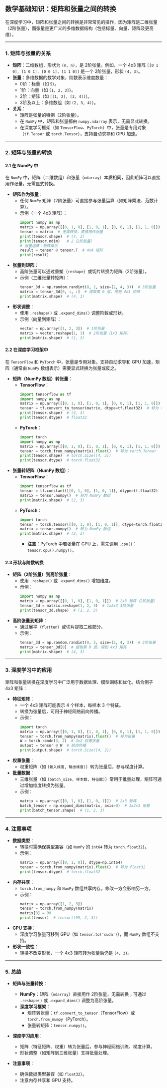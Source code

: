 ## 数学基础知识：矩阵和张量之间的转换
在深度学习中，矩阵和张量之间的转换是非常常见的操作，因为矩阵是二维张量（2阶张量），而张量是更广义的多维数据结构（包括标量、向量、矩阵及更高维）。

---

### **1. 矩阵与张量的关系**
- **矩阵**：二维数组，形状为 `(m, n)`，是 2阶张量。例如，一个 4x3 矩阵 `[[0 1 0], [1 0 1], [0 0 1], [1 1 0]]` 是一个 2阶张量，形状 `(4, 3)`。
- **张量**：多维数据的数学对象，阶数表示维度数量：
  - 0阶：标量（如 `5`）。
  - 1阶：向量（如 `[1, 2, 3]`）。
  - 2阶：矩阵（如 `[[1, 2], [3, 4]]`）。
  - 3阶及以上：多维数组（如 `(2, 3, 4)`）。
- **关系**：
  - 矩阵是张量的特例（2阶张量）。
  - 在 `NumPy` 中，矩阵和张量都由 `numpy.ndarray` 表示，无需显式转换。
  - 在深度学习框架（如 `TensorFlow`、`PyTorch`）中，张量是专用对象（`tf.Tensor` 或 `torch.Tensor`），支持自动求导和 GPU 加速。

---

### **2. 矩阵与张量的转换**

#### **2.1 在 NumPy 中**
在 `NumPy` 中，矩阵（二维数组）和张量（`ndarray`）本质相同，因此矩阵可以直接用作张量，无需显式转换。

- **矩阵作为张量**：
  - 任何 `NumPy` 矩阵（2阶张量）可直接参与张量运算（如矩阵乘法、范数计算）。
  - 示例（一个 4x3 矩阵）：
    ```python
    import numpy as np
    matrix = np.array([[0, 1, 0], [1, 0, 1], [0, 0, 1], [1, 1, 0]])  # 4x3 矩阵（2阶张量）
    tensor = matrix  # 无需转换，直接用作张量
    print(tensor.shape)  # (4, 3)
    print(tensor.ndim)   # 2（2阶张量）
    # 张量运算：矩阵乘法
    result = tensor @ tensor.T  # 4x4 矩阵
    print(result)
    ```
- **张量到矩阵**：
  - 高阶张量可以通过重塑（`reshape`）或切片转换为矩阵（2阶张量）。
  - 示例（三维张量转矩阵）：
    ```python
    tensor_3d = np.random.randint(0, 2, size=(2, 4, 3))  # 3阶张量
    matrix = tensor_3d[0, :, :]  # 提取第 0 层，得到 4x3 矩阵
    print(matrix.shape)  # (4, 3)
    ```
- **形状调整**：
  - 使用 `.reshape()` 或 `.expand_dims()` 调整阶数或形状。
  - 示例（向量到矩阵）：
    ```python
    vector = np.array([1, 2, 3])  # 1阶张量
    matrix = vector.reshape(1, 3)  # 2阶张量（1x3 矩阵）
    print(matrix.shape)  # (1, 3)
    ```

#### **2.2 在深度学习框架中**
在 `TensorFlow` 和 `PyTorch` 中，张量是专用对象，支持自动求导和 GPU 加速，矩阵（通常由 `NumPy` 数组表示）需要显式转换为张量或反之。

- **矩阵（NumPy 数组）转张量**：
  - **TensorFlow**：
    ```python
    import tensorflow as tf
    import numpy as np
    matrix = np.array([[0, 1, 0], [1, 0, 1], [0, 0, 1], [1, 1, 0]])  # 4x3 矩阵
    tensor = tf.convert_to_tensor(matrix, dtype=tf.float32)  # 转为 tf.Tensor
    print(tensor.shape)  # (4, 3)
    print(tensor.dtype)  # float32
    ```
  - **PyTorch**：
    ```python
    import torch
    import numpy as np
    matrix = np.array([[0, 1, 0], [1, 0, 1], [0, 0, 1], [1, 1, 0]])  # 4x3 矩阵
    tensor = torch.from_numpy(matrix).float()  # 转为 torch.Tensor
    print(tensor.shape)  # torch.Size([4, 3])
    print(tensor.dtype)  # torch.float32
    ```
- **张量转矩阵（NumPy 数组）**：
  - **TensorFlow**：
    ```python
    import tensorflow as tf
    tensor = tf.constant([[0, 1, 0], [1, 0, 1]], dtype=tf.float32)  # tf.Tensor
    matrix = tensor.numpy()  # 转为 NumPy 数组
    print(matrix.shape)  # (2, 3)
    ```
  - **PyTorch**：
    ```python
    import torch
    tensor = torch.tensor([[0, 1, 0], [1, 0, 1]], dtype=torch.float32)  # torch.Tensor
    matrix = tensor.numpy()  # 转为 NumPy 数组
    print(matrix.shape)  # (2, 3)
    ```
    - **注意**：PyTorch 中若张量在 GPU 上，需先调用 `.cpu()`：`tensor.cpu().numpy()`。

#### **2.3 形状与阶数转换**
- **矩阵（2阶张量）到高阶张量**：
  - 使用 `.reshape()` 或 `.expand_dims()` 增加维度。
  - 示例：
    ```python
    import numpy as np
    matrix = np.array([[0, 1, 0], [1, 0, 1]])  # 2x3 矩阵（2阶张量）
    tensor_3d = matrix.reshape(1, 2, 3)  # 1x2x3 3阶张量
    print(tensor_3d.shape)  # (1, 2, 3)
    ```
- **高阶张量到矩阵**：
  - 通过展平（`flatten`）或切片提取二维部分。
  - 示例：
    ```python
    tensor_3d = np.random.randint(0, 2, size=(2, 4, 3))  # 3阶张量
    matrix = tensor_3d[0]  # 提取第 0 层，得到 4x3 矩阵
    print(matrix.shape)  # (4, 3)
    ```

---

### **3. 深度学习中的应用**
矩阵和张量转换在深度学习中广泛用于数据处理、模型训练和优化。结合例子 4x3 矩阵：

- **特征矩阵**：
  - 一个 4x3 矩阵可能表示 4 个样本，每样本 3 个特征。
  - 转换为张量后，可用于神经网络前向传播。
  - 示例：
    ```python
    import torch
    matrix = np.array([[0, 1, 0], [1, 0, 1], [0, 0, 1], [1, 1, 0]])  # 4x3 矩阵
    tensor = torch.from_numpy(matrix).float()  # 转为张量
    W = torch.randn(3, 2)  # 3x2 权重张量
    output = tensor @ W  # 前向传播
    print(output.shape)  # torch.Size([4, 2])
    ```
- **权重张量**：
  - 权重矩阵（如 `(输入维度, 输出维度)`）转为张量后，参与梯度计算。
- **批量数据**：
  - 三维张量（如 `(batch_size, 样本数, 特征数)`）常用于批量处理，矩阵可通过增加维度转换为张量。
  - 示例：
    ```python
    matrix = np.array([[0, 1, 0], [1, 0, 1]])  # 2x3 矩阵
    batch_tensor = np.expand_dims(matrix, axis=0)  # 1x2x3 张量
    print(batch_tensor.shape)  # (1, 2, 3)
    ```

---

### **4. 注意事项**
- **数据类型**：
  - 转换时需确保类型兼容（如 `NumPy` 的 `int64` 转为 `torch.float32`）。
  - 示例：
    ```python
    matrix = np.array([[0, 1, 0]], dtype=np.int64)
    tensor = torch.from_numpy(matrix).float()  # 转为 float32
    print(tensor.dtype)  # torch.float32
    ```
- **内存共享**：
  - `torch.from_numpy` 和 `NumPy` 数组共享内存，修改一方会影响另一方。
  - 示例：
    ```python
    matrix = np.array([1, 2, 3])
    tensor = torch.from_numpy(matrix)
    matrix[0] = 99
    print(tensor)  # tensor([99, 2, 3])
    ```
- **GPU 支持**：
  - 深度学习张量可移到 GPU（如 `tensor.to('cuda')`），而 `NumPy` 数组不支持。
- **形状一致性**：
  - 转换不改变形状，一个 4x3 矩阵转为张量后仍是 `(4, 3)`。

---



### **5. 总结**
- **矩阵与张量转换**：
  - **NumPy**：矩阵（`ndarray`）直接用作 2阶张量，无需转换；可通过 `.reshape()` 或 `.expand_dims()` 调整为高阶张量。
  - **深度学习框架**：
    - 矩阵转张量：`tf.convert_to_tensor`（TensorFlow）或 `torch.from_numpy`（PyTorch）。
    - 张量转矩阵：`tensor.numpy()`。

- **深度学习应用**：
  - 矩阵（特征矩阵、权重）转为张量后，参与神经网络训练、梯度计算。
  - 形状调整（如矩阵到三维张量）支持批量处理。
- **注意事项**：
  - 确保数据类型兼容（如 `float32`）。
  - 注意内存共享和 GPU 支持。
